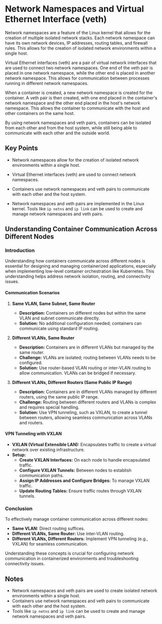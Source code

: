 # Network Namespaces and Virtual Ethernet Interface (veth)

Network namespaces are a feature of the Linux kernel that allows for the creation of multiple isolated network stacks. Each network namespace can have its own network devices, IP addresses, routing tables, and firewall rules. This allows for the creation of isolated network environments within a single host.

Virtual Ethernet interfaces (veth) are a pair of virtual network interfaces that are used to connect two network namespaces. One end of the veth pair is placed in one network namespace, while the other end is placed in another network namespace. This allows for communication between processes running in different network namespaces.

When a container is created, a new network namespace is created for the container. A veth pair is then created, with one end placed in the container's network namespace and the other end placed in the host's network namespace. This allows the container to communicate with the host and other containers on the same host.

By using network namespaces and veth pairs, containers can be isolated from each other and from the host system, while still being able to communicate with each other and the outside world.

## Key Points

- Network namespaces allow for the creation of isolated network environments within a single host.
- Virtual Ethernet interfaces (veth) are used to connect network namespaces.
- Containers use network namespaces and veth pairs to communicate with each other and the host system.

- Network namespaces and veth pairs are implemented in the Linux kernel. Tools like `ip netns` and `ip link` can be used to create and manage network namespaces and veth pairs.

## **Understanding Container Communication Across Different Nodes**

### **Introduction**

Understanding how containers communicate across different nodes is essential for designing and managing containerized applications, especially when implementing low-level container orchestration like Kubernetes. This understanding helps address network isolation, routing, and connectivity issues.

#### **Communication Scenarios**

1. **Same VLAN, Same Subnet, Same Router**

   - **Description:** Containers on different nodes but within the same VLAN and subnet communicate directly.
   - **Solution:** No additional configuration needed; containers can communicate using standard IP routing.

2. **Different VLANs, Same Router**

   - **Description:** Containers are in different VLANs but managed by the same router.
   - **Challenge:** VLANs are isolated; routing between VLANs needs to be configured.
   - **Solution:** Use router-based VLAN routing or inter-VLAN routing to allow communication. VLANs can be bridged if necessary.

3. **Different VLANs, Different Routers (Same Public IP Range)**
   - **Description:** Containers are in different VLANs managed by different routers, using the same public IP range.
   - **Challenge:** Routing between different routers and VLANs is complex and requires special handling.
   - **Solution:** Use VPN tunneling, such as VXLAN, to create a tunnel between routers, allowing seamless communication across VLANs and routers.

#### **VPN Tunneling with VXLAN**

- **VXLAN (Virtual Extensible LAN):** Encapsulates traffic to create a virtual network over existing infrastructure.
- **Setup:**
  - **Create VXLAN Interfaces:** On each node to handle encapsulated traffic.
  - **Configure VXLAN Tunnels:** Between nodes to establish communication paths.
  - **Assign IP Addresses and Configure Bridges:** To manage VXLAN traffic.
  - **Update Routing Tables:** Ensure traffic routes through VXLAN tunnels.

### **Conclusion**

To effectively manage container communication across different nodes:

- **Same VLAN:** Direct routing suffices.
- **Different VLANs, Same Router:** Use inter-VLAN routing.
- **Different VLANs, Different Routers:** Implement VPN tunneling (e.g., VXLAN) for seamless communication.

Understanding these concepts is crucial for configuring network communication in containerized environments and troubleshooting connectivity issues.

## Notes

- Network namespaces and veth pairs are used to create isolated network environments within a single host.
- Containers use network namespaces and veth pairs to communicate with each other and the host system.
- Tools like `ip netns` and `ip link` can be used to create and manage network namespaces and veth pairs.
